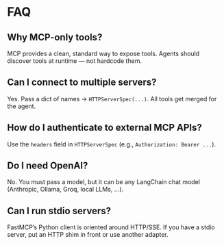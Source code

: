 # FAQ

## Why MCP-only tools?
MCP provides a clean, standard way to expose tools. Agents should discover tools at runtime — not hardcode them.

## Can I connect to multiple servers?
Yes. Pass a dict of names → `HTTPServerSpec(...)`. All tools get merged for the agent.

## How do I authenticate to external MCP APIs?
Use the `headers` field in `HTTPServerSpec` (e.g., `Authorization: Bearer ...`).

## Do I need OpenAI?
No. You must pass a model, but it can be any LangChain chat model (Anthropic, Ollama, Groq, local LLMs, …).

## Can I run stdio servers?
FastMCP’s Python client is oriented around HTTP/SSE. If you have a stdio server, put an HTTP shim in front or use another adapter.
